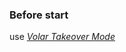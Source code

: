 ### Before start

use [_Volar Takeover Mode_](https://vuejs.org/guide/typescript/overview.html#configuring-tsconfig-json)
